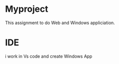 # Myproject
This assignment to do Web and Windows appliciation.
# IDE
i work in Vs code and create Windows App

